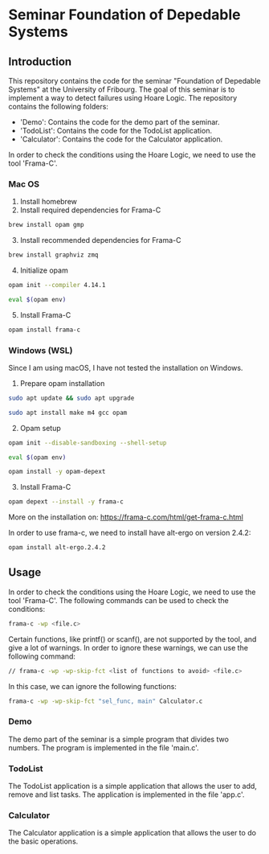 # Seminar Foundation of Depedable Systems

## Introduction
This repository contains the code for the seminar "Foundation of Depedable Systems" at the University of Fribourg.
The goal of this seminar is to implement a way to detect failures using Hoare Logic.
The repository contains the following folders:
- 'Demo': Contains the code for the demo part of the seminar.
- 'TodoList': Contains the code for the TodoList application.
- 'Calculator': Contains the code for the Calculator application.

In order to check the conditions using the Hoare Logic, we need to use the tool 'Frama-C'.

### Mac OS
1. Install homebrew
2. Install required dependencies for Frama-C
```bash
brew install opam gmp
```
3. Install recommended dependencies for Frama-C
```bash
brew install graphviz zmq
```
4. Initialize opam
```bash
opam init --compiler 4.14.1
```
```bash
eval $(opam env)
```

5. Install Frama-C
```bash
opam install frama-c
```


### Windows (WSL)
Since I am using macOS, I have not tested the installation on Windows.
1. Prepare opam installation
```bash
sudo apt update && sudo apt upgrade
```
```bash
sudo apt install make m4 gcc opam
```

2. Opam setup
```bash
opam init --disable-sandboxing --shell-setup
```
```bash
eval $(opam env)
```
```bash
opam install -y opam-depext
```
3. Install Frama-C
```bash
opam depext --install -y frama-c
```

More on the installation on: https://frama-c.com/html/get-frama-c.html

In order to use frama-c, we need to install have alt-ergo on version 2.4.2:
```bash
opam install alt-ergo.2.4.2
```

## Usage
In order to check the conditions using the Hoare Logic, we need to use the tool 'Frama-C'.
The following commands can be used to check the conditions:
```bash
frama-c -wp <file.c>
```

Certain functions, like printf() or scanf(), are not supported by the tool, and give a lot of warnings.
In order to ignore these warnings, we can use the following command:
```bash
// frama-c -wp -wp-skip-fct <list of functions to avoid> <file.c>
```

In this case, we can ignore the following functions:
```bash
frama-c -wp -wp-skip-fct "sel_func, main" Calculator.c
```

### Demo
The demo part of the seminar is a simple program that divides two numbers.
The program is implemented in the file 'main.c'.

### TodoList
The TodoList application is a simple application that allows the user to add, remove and list tasks.
The application is implemented in the file 'app.c'.

### Calculator
The Calculator application is a simple application that allows the user to do the basic operations.
